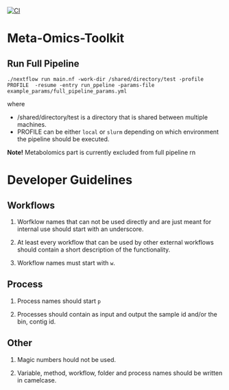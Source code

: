 
[![CI](https://github.com/pbelmann/meta-omics-toolkit/actions/workflows/workflow_modules.yml/badge.svg)](https://github.com/pbelmann/meta-omics-toolkit/actions/workflows/workflow_modules.yml)

# Meta-Omics-Toolkit

## Run Full Pipeline

```
./nextflow run main.nf -work-dir /shared/directory/test -profile PROFILE  -resume -entry run_ppeline -params-file example_params/full_pipeline_params.yml
```

where
 *  /shared/directory/test is a directory that is shared between multiple machines.
 * PROFILE can be either `local` or `slurm` depending on which environment the pipeline should be executed.

**Note!** Metabolomics part is currently excluded from full pipeline rn

# Developer Guidelines

## Workflows

1. Worfklow names that can not be used directly and are just meant for internal use should start with an underscore.

2. At least every workflow that can be used by other external workflows should contain a short description of the functionality. 

3. Workflow names must start with `w`. 

## Process

1. Process names should start `p`

2. Processes should contain as input and output the sample id and/or the bin, contig id.

## Other

1. Magic numbers hould not be used.

2. Variable, method, workflow, folder and process names should be written in camelcase.
